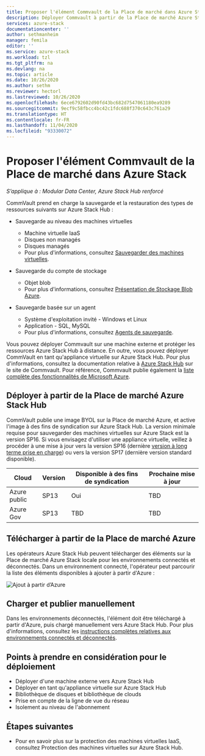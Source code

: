```yaml
---
title: Proposer l'élément Commvault de la Place de marché dans Azure Stack | Microsoft Docs
description: Déployer Commvault à partir de la Place de marché Azure Stack
services: azure-stack
documentationcenter: ''
author: sethmanheim
manager: femila
editor: ''
ms.service: azure-stack
ms.workload: tzl
ms.tgt_pltfrm: na
ms.devlang: na
ms.topic: article
ms.date: 10/26/2020
ms.author: sethm
ms.reviewer: hectorl
ms.lastreviewed: 10/26/2020
ms.openlocfilehash: 6ece6792602d90fd43bc682d7547061180ea9289
ms.sourcegitcommit: 9ecf9c58fbcc4bc42c1fdc688f370c643c761a29
ms.translationtype: HT
ms.contentlocale: fr-FR
ms.lasthandoff: 11/04/2020
ms.locfileid: "93330072"
---
```

# <a name="offer-commvault-marketplace-item-in-azure-stack"></a>Proposer l'élément Commvault de la Place de marché dans Azure Stack

*S’applique à : Modular Data Center, Azure Stack Hub renforcé*

CommVault prend en charge la sauvegarde et la restauration des types de ressources suivants sur Azure Stack Hub :

- Sauvegarde au niveau des machines virtuelles
  - Machine virtuelle IaaS
  - Disques non managés
  - Disques managés
  - Pour plus d'informations, consultez [Sauvegarder des machines virtuelles](https://documentation.commvault.com/commvault/v11/article?p=86503.htm).

- Sauvegarde du compte de stockage
  - Objet blob
  - Pour plus d'informations, consultez [Présentation de Stockage Blob Azure](https://documentation.commvault.com/commvault/v11/article?p=30063.htm).

- Sauvegarde basée sur un agent
  - Système d'exploitation invité - Windows et Linux
  - Application - SQL, MySQL
  - Pour plus d'informations, consultez [Agents de sauvegarde](https://documentation.commvault.com/commvault/v11/article?p=14333.htm).

Vous pouvez déployer Commvault sur une machine externe et protéger les ressources Azure Stack Hub à distance. En outre, vous pouvez déployer CommVault en tant qu'appliance virtuelle sur Azure Stack Hub. Pour plus d'informations, consultez la documentation relative à [Azure Stack Hub](https://documentation.commvault.com/commvault/v11/article?p=86486.htm) sur le site de Commvault. Pour référence, Commvault publie également la [liste complète des fonctionnalités de Microsoft Azure](https://documentation.commvault.com/commvault/v11/article?p=109795_1.htm).

## <a name="deploy-from-azure-stack-hub-marketplace"></a>Déployer à partir de la Place de marché Azure Stack Hub

CommVault publie une image BYOL sur la Place de marché Azure, et active l'image à des fins de syndication sur Azure Stack Hub. La version minimale requise pour sauvegarder des machines virtuelles sur Azure Stack est la version SP16. Si vous envisagez d'utiliser une appliance virtuelle, veillez à procéder à une mise à jour vers la version SP16 (dernière [version à long terme prise en charge](https://documentation.commvault.com/commvault/v11/article?p=2617.htm)) ou vers la version SP17 (dernière version standard disponible).

| Cloud        | Version | Disponible à des fins de syndication | Prochaine mise à jour |
|--------------|---------|---------------------------|-------------|
| Azure public | SP13    | Oui                       | TBD         |
| Azure Gov    | SP13    | TBD                       | TBD         |

## <a name="download-from-azure-marketplace"></a>Télécharger à partir de la Place de marché Azure

Les opérateurs Azure Stack Hub peuvent télécharger des éléments sur la Place de marché Azure Stack locale pour les environnements connectés et déconnectés. Dans un environnement connecté, l'opérateur peut parcourir la liste des éléments disponibles à ajouter à partir d'Azure :

![Ajout à partir d’Azure](media/azure-stack-commvault-offer-tzl/add-from-azure.png)

## <a name="upload-and-publish-manually"></a>Charger et publier manuellement

Dans les environnements déconnectés, l'élément doit être téléchargé à partir d'Azure, puis chargé manuellement vers Azure Stack Hub. Pour plus d'informations, consultez les [instructions complètes relatives aux environnements connectés et déconnectés](../../operator/azure-stack-download-azure-marketplace-item.md).

## <a name="deployment-considerations"></a>Points à prendre en considération pour le déploiement

- Déployer d'une machine externe vers Azure Stack Hub
- Déployer en tant qu'appliance virtuelle sur Azure Stack Hub
- Bibliothèque de disques et bibliothèque de clouds
- Prise en compte de la ligne de vue du réseau
- Isolement au niveau de l'abonnement

## <a name="next-steps"></a>Étapes suivantes

- Pour en savoir plus sur la protection des machines virtuelles IaaS, consultez Protection des machines virtuelles sur Azure Stack Hub.
